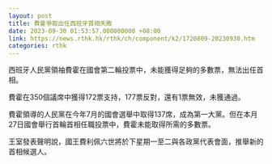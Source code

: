 ```yaml
---
layout: post
title: 費霍爭取出任西班牙首相失敗
date: 2023-09-30 01:53:57.000000000 +08:00
link: https://news.rthk.hk/rthk/ch/component/k2/1720809-20230930.htm
categories: rthk
---
```


西班牙人民黨領袖費霍在國會第二輪投票中，未能獲得足夠的多數票，無法出任首相。

費霍在350個議席中獲得172票支持，177票反對，還有1票無效，未獲通過。

費霍領導的人民黨在今年7月的國會選舉中取得137席，成為第一大黨。但在本月27日國會舉行首輪首相任職投票中，費霍未能取得所需的多數票。

王室發表聲明說，國王費利佩六世將於下星期一至二與各政黨代表會面，推舉新的首相候選人。
